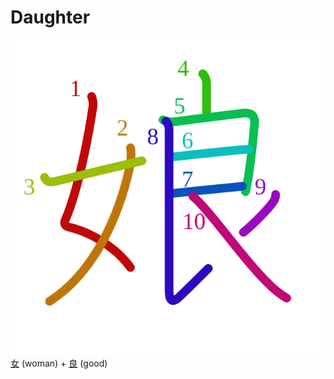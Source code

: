 # Daughter
![5a18](Kanji/kanji-colorize/5a18.svg)
[女](Kanji/kanji-dict/女.md) (woman) + [良](Kanji/kanji-dict/良.md) (good)